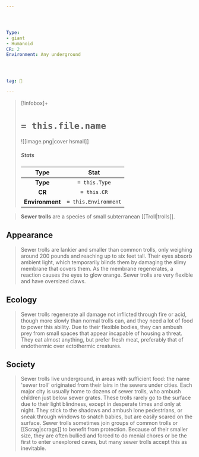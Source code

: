 ```yaml
---




Type:
- giant
- Humanoid
CR: 2
Environment: Any underground




tag: 👹

---
```


> [!infobox]+
> #  `= this.file.name`
> ![[image.png|cover hsmall]]
> ##### Stats
> Type | Stat |
> :---:|:---:|
> **Type** | `= this.Type` |
> **CR** | `= this.CR` |
> **Environment** | `= this.Environment` |



> **Sewer trolls** are a species of small subterranean [[Troll|trolls]].



## Appearance

> Sewer trolls are lankier and smaller than common trolls, only weighing around 200 pounds and reaching up to six feet tall. Their eyes absorb ambient light, which temporarily blinds them by damaging the slimy membrane that covers them. As the membrane regenerates, a reaction causes the eyes to glow orange. Sewer trolls are very flexible and have oversized claws.


## Ecology

> Sewer trolls regenerate all damage not inflicted through fire or acid, though more slowly than normal trolls can, and they need a lot of food to power this ability. Due to their flexible bodies, they can ambush prey from small spaces that appear incapable of housing a threat. They eat almost anything, but prefer fresh meat, preferably that of endothermic over ectothermic creatures.


## Society

> Sewer trolls live underground, in areas with sufficient food: the name 'sewer troll' originated from their lairs in the sewers under cities. Each major city is usually home to dozens of sewer trolls, who ambush children just below sewer grates. These trolls rarely go to the surface due to their light blindness, except in desperate times and only at night. They stick to the shadows and ambush lone pedestrians, or sneak through windows to snatch babies, but are easily scared on the surface.
> Sewer trolls sometimes join groups of common trolls or [[Scrag|scrags]] to benefit from protection. Because of their smaller size, they are often bullied and forced to do menial chores or be the first to enter unexplored caves, but many sewer trolls accept this as inevitable.








